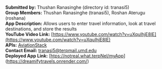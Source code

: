 **Submitted by:** Thushan Ranasinghe (directory id: tranasi5)  
**Group Members:** Thushan Ranasinghe (tranasi5), Roshan Aterugu (roshana)  
**App Description:** Allows users to enter travel information, look at travel destinations, and store the results  
**YouTube Video Link:** [https://www.youtube.com/watch?v=uXquIhjE8lE](https://www.youtube.com/watch?v=uXquIhjE8lE)  
**APIs:** [AviationStack](https://aviationstack.com)  
**Contact Email:** tranasi5@terpmail.umd.edu  
**Deployed App Link:** [[htps://notreal.what.terpNel/myApp](https://dreamifytravels.onrender.com/)](https://dreamifytravels.onrender.com/)

